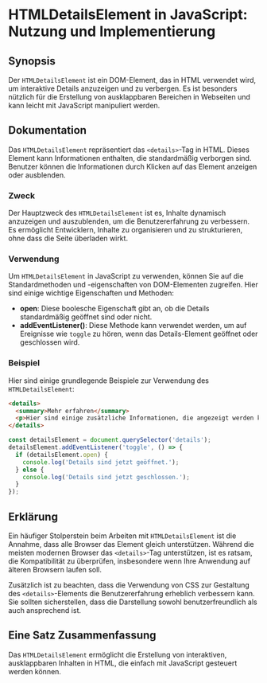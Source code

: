 <!--
Meta Description: # HTMLDetailsElement in JavaScript: Nutzung und Implementierung ## Synopsis Der `HTMLDetailsElement` ist ein DOM-Element, das in HTML verwendet wird, ...
Meta Keywords: die, details, htmldetailselement, das, und
-->

# HTMLDetailsElement in JavaScript: Nutzung und Implementierung

## Synopsis
Der `HTMLDetailsElement` ist ein DOM-Element, das in HTML verwendet wird, um interaktive Details anzuzeigen und zu verbergen. Es ist besonders nützlich für die Erstellung von ausklappbaren Bereichen in Webseiten und kann leicht mit JavaScript manipuliert werden.

## Dokumentation
Das `HTMLDetailsElement` repräsentiert das `<details>`-Tag in HTML. Dieses Element kann Informationen enthalten, die standardmäßig verborgen sind. Benutzer können die Informationen durch Klicken auf das Element anzeigen oder ausblenden. 

### Zweck
Der Hauptzweck des `HTMLDetailsElement` ist es, Inhalte dynamisch anzuzeigen und auszublenden, um die Benutzererfahrung zu verbessern. Es ermöglicht Entwicklern, Inhalte zu organisieren und zu strukturieren, ohne dass die Seite überladen wirkt.

### Verwendung
Um `HTMLDetailsElement` in JavaScript zu verwenden, können Sie auf die Standardmethoden und -eigenschaften von DOM-Elementen zugreifen. Hier sind einige wichtige Eigenschaften und Methoden:

- **open**: Diese boolesche Eigenschaft gibt an, ob die Details standardmäßig geöffnet sind oder nicht.
- **addEventListener()**: Diese Methode kann verwendet werden, um auf Ereignisse wie `toggle` zu hören, wenn das Details-Element geöffnet oder geschlossen wird.

### Beispiel
Hier sind einige grundlegende Beispiele zur Verwendung des `HTMLDetailsElement`:

```html
<details>
  <summary>Mehr erfahren</summary>
  <p>Hier sind einige zusätzliche Informationen, die angezeigt werden können.</p>
</details>
```

```javascript
const detailsElement = document.querySelector('details');
detailsElement.addEventListener('toggle', () => {
  if (detailsElement.open) {
    console.log('Details sind jetzt geöffnet.');
  } else {
    console.log('Details sind jetzt geschlossen.');
  }
});
```

## Erklärung
Ein häufiger Stolperstein beim Arbeiten mit `HTMLDetailsElement` ist die Annahme, dass alle Browser das Element gleich unterstützen. Während die meisten modernen Browser das `<details>`-Tag unterstützen, ist es ratsam, die Kompatibilität zu überprüfen, insbesondere wenn Ihre Anwendung auf älteren Browsern laufen soll.

Zusätzlich ist zu beachten, dass die Verwendung von CSS zur Gestaltung des `<details>`-Elements die Benutzererfahrung erheblich verbessern kann. Sie sollten sicherstellen, dass die Darstellung sowohl benutzerfreundlich als auch ansprechend ist.

## Eine Satz Zusammenfassung
Das `HTMLDetailsElement` ermöglicht die Erstellung von interaktiven, ausklappbaren Inhalten in HTML, die einfach mit JavaScript gesteuert werden können.